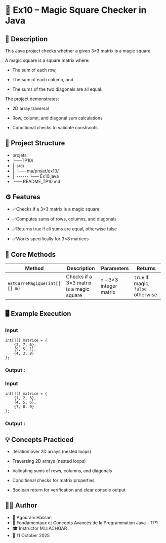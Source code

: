 
# 🧮 **Ex10 – Magic Square Checker in Java**

## 📘 Description

This Java project checks whether a given 3×3 matrix is a magic square.

A magic square is a square matrix where:

- The sum of each row,

- The sum of each column, and

- The sums of the two diagonals are all equal.

The project demonstrates:

- 2D array traversal

- Row, column, and diagonal sum calculations

- Conditional checks to validate constraints


## 📂 Project Structure
- projets
- ├──TP10/
- │  src/
- │   └── ma/projet/ex10/
- │ ------     └── Ex10.java
- └── README_TP10.md

## ⚙️ Features

- ✅Checks if a 3×3 matrix is a magic square

- ✅Computes sums of rows, columns, and diagonals

- ✅Returns true if all sums are equal, otherwise false

- ✅Works specifically for 3×3 matrices
## 🧠 Core Methods
| Method                       | Description                              | Parameters               | Returns                            |
| ---------------------------- | ---------------------------------------- | ------------------------ | ---------------------------------- |
| `estCarreMagique(int[][] m)` | Checks if a 3×3 matrix is a magic square | `m` – 3×3 integer matrix | `true` if magic, `false` otherwise |


## 🖥️ Example Execution

### Input 
``` 
int[][] matrice = {
    {2, 7, 6},
    {9, 5, 1},
    {4, 3, 8}
};

```
### Output :
### Input 
``` 
int[][] matrice = {
    {1, 2, 3},
    {4, 5, 6},
    {7, 8, 9}
};

```
### Output :


## 💡 Concepts Practiced

- Iteration over 2D arrays (nested loops)

- Traversing 2D arrays (nested loops)

- Validating sums of rows, columns, and diagonals

- Conditional checks for matrix properties

- Boolean return for verification and clear console output
## 🧑‍💻 Author

- 👤 Agouram Hassan
- 🏫 Fondamentaux et Concepts Avancés de la Programmation Java – TP1
- 🎓 Instructor	Mr.LACHGAR
- 📅 11	October 2025

